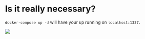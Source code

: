 # Is it really necessary?

`docker-compose up -d` will have your up running on `localhost:1337`.

![](/krutoy_kon_kurit.gif)